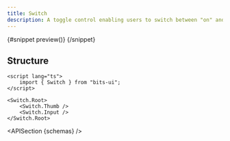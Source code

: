 ```yaml
---
title: Switch
description: A toggle control enabling users to switch between "on" and "off" states.
---
```


<script>
	import { APISection, ComponentPreviewV2, SwitchDemo } from '$lib/components/index.js'
	export let schemas;
</script>

<ComponentPreviewV2 name="switch-demo" comp="Switch">

{#snippet preview()}
<SwitchDemo />
{/snippet}

</ComponentPreviewV2>

## Structure

```svelte
<script lang="ts">
	import { Switch } from "bits-ui";
</script>

<Switch.Root>
	<Switch.Thumb />
	<Switch.Input />
</Switch.Root>
```

<APISection {schemas} />
